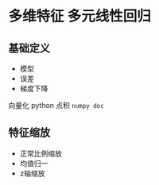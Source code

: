 # 多维特征 多元线性回归

## 基础定义

- 模型
- 误差
- 梯度下降

向量化
python 点积 `numpy doc`

## 特征缩放

- 正常比例缩放
- 均值归一
- z轴缩放